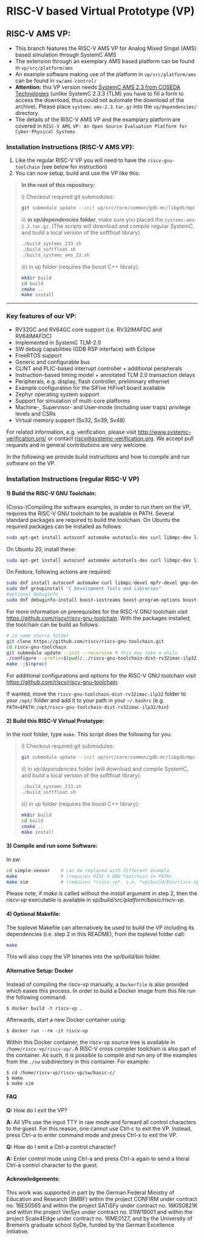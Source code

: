 # RISC-V based Virtual Prototype (VP)

## RISC-V AMS VP:
 - This branch features the RISC-V AMS VP for Analog Mixed Singal (AMS) based simulation through SystemC AMS
 - The extension through an exemplary AMS based platform can be found in `vp/src/platform/ams`
 - An example software making use of the platform in `vp/src/platform/ams` can be found in `sw/ams-control/`
 - **Attention:** this VP version needs [SystemC AMS 2.3 from COSEDA Technologies](https://www.coseda-tech.com/systemc-ams-proof-of-concept) (unlike SystemC 2.3.3 (TLM) you have to fill a form to access the download, thus could not automate the download of the archive). Please place `systemc-ams-2.3.tar.gz` into the `vp/dependencies/` directory.
 - The details of the RISC-V AMS VP and the examplary platform are covered in `RISC-V AMS VP: An Open Source Evaluation Platform for Cyber-Physical Systems` 

### Installation Instructions (RISC-V AMS VP):
 1. Like the regular RISC-V VP you will need to have the `riscv-gnu-toolchain` (see below for instruction)
 2. You can now setup, build and use the VP like this:
> **In the root of this repository:**
> 
> i) Checkout required git submodules:
>
>```bash
>git submodule update --init vp/src/core/common/gdb-mc/libgdb/mpc
>```
>
>ii) **in *vp/dependencies* folder**, make sure you placed the `systemc-ams-2.3.tar.gz`. (The scripts will download and compile regular SystemC, and build a local version of the softfloat library).
>
>```bash
>./build_systemc_233.sh
>./build_softfloat.sh
>./build_systemc_ams_23.sh
>```
>
>
>iii) in *vp* folder (requires the *boost* C++ library):
> 
>```bash
>mkdir build
>cd build
>cmake ..
>make install
>```

---

### Key features of our VP:

 - RV32GC and RV64GC core support (i.e. RV32IMAFDC and RV64IMAFDC)
 - Implemented in SystemC TLM-2.0
 - SW debug capabilities (GDB RSP interface) with Eclipse
 - FreeRTOS support
 - Generic and configurable bus
 - CLINT and PLIC-based interrupt controller + additional peripherals
 - Instruction-based timing model + annotated TLM 2.0 transaction delays
 - Peripherals, e.g. display, flash controller, preliminary ethernet
 - Example configuration for the SiFive HiFive1 board available
 - Zephyr operating system support
 - Support for simulation of multi-core platforms
 - Machine-, Supervisor- and User-mode (including user traps) privilege levels and CSRs
 - Virtual memory support (Sv32, Sv39, Sv48)

For related information, e.g. verification, please visit http://www.systemc-verification.org/ or contact <riscv@systemc-verification.org>. 
We accept pull requests and in general contributions are very welcome. 

In the following we provide build instructions and how to compile and run software on the VP.

### Installation Instructions (regular RISC-V VP)

#### 1) Build the RISC-V GNU Toolchain:

(Cross-)Compiling the software examples, in order to run them on the VP, requires the RISC-V GNU toolchain to be available in PATH. Several standard packages are required to build the toolchain. On Ubuntu the required packages can be installed as follows:

```bash
sudo apt-get install autoconf automake autotools-dev curl libmpc-dev libmpfr-dev libgmp-dev gawk build-essential bison flex texinfo gperf libtool patchutils bc zlib1g-dev libexpat-dev libboost-iostreams-dev
```
On Ubuntu 20, install these:
```bash
sudo apt-get install autoconf automake autotools-dev curl libmpc-dev libmpfr-dev libgmp-dev gawk build-essential bison flex texinfo libgoogle-perftools-dev libtool patchutils bc zlib1g-dev libexpat-dev libboost-iostreams-dev libboost-program-options-dev libboost-log-dev qt5-default
```

On Fedora, following actions are required:
```bash
sudo dnf install autoconf automake curl libmpc-devel mpfr-devel gmp-devel gawk bison flex texinfo gperf libtool patchutils bc zlib-devel expat-devel cmake boost-devel
sudo dnf groupinstall "C Development Tools and Libraries"
#optional debuginfo
sudo dnf debuginfo-install boost-iostreams boost-program-options boost-regex bzip2-libs glibc libgcc libicu libstdc++ zlib
```

For more information on prerequisites for the RISC-V GNU toolchain visit https://github.com/riscv/riscv-gnu-toolchain. With the packages installed, the toolchain can be build as follows:

```bash
# in some source folder
git clone https://github.com/riscv/riscv-gnu-toolchain.git
cd riscv-gnu-toolchain
git submodule update --init --recursive # this may take a while
./configure --prefix=$(pwd)/../riscv-gnu-toolchain-dist-rv32imac-ilp32 --with-arch=rv32imac --with-abi=ilp32
make -j$(nproc)
```

For additional configurations and options for the RISC-V GNU toolchain visit https://github.com/riscv/riscv-gnu-toolchain.

If wanted, move the `riscv-gnu-toolchain-dist-rv32imac-ilp32` folder to your `/opt/` folder and add it to your path in your `~/.bashrc`
(e.g. `PATH=$PATH:/opt/riscv-gnu-toolchain-dist-rv32imac-ilp32/bin`)

#### 2) Build this RISC-V Virtual Prototype:

In the root folder, type `make`. This script does the following for you:

> i) Checkout required git submodules:
>
>```bash
>git submodule update --init vp/src/core/common/gdb-mc/libgdb/mpc
>```
>
>ii) in *vp/dependencies* folder (will download and compile SystemC, and build a local version of the softfloat library):
>
>```bash
>./build_systemc_233.sh
>./build_softfloat.sh
>```
>
>
>iii) in *vp* folder (requires the *boost* C++ library):
> 
>```bash
>mkdir build
>cd build
>cmake ..
>make install
>```

#### 3) Compile and run some Software:

In *sw*:

```bash
cd simple-sensor    # can be replaced with different example
make                # (requires RISC-V GNU toolchain in PATH)
make sim            # (requires *riscv-vp*, i.e. *vp/build/bin/riscv-vp*, executable in PATH)
```

Please note, if *make* is called without the *install* argument in step 2, then the *riscv-vp* executable is available in *vp/build/src/platform/basic/riscv-vp*.


#### 4) Optional Makefile:

The toplevel Makefile can alternatively be used to build the VP including its dependencies (i.e. step 2 in this README), from the toplevel folder call:

```bash
make
```

This will also copy the VP binaries into the *vp/build/bin* folder.

#### Alternative Setup: Docker

Instead of compiling the riscv-vp manually, a `Dockerfile` is also
provided which eases this process. In order to build a Docker image from
this file run the following command:

	$ docker build -t riscv-vp .

Afterwards, start a new Docker container using:

	$ docker run --rm -it riscv-vp

Within this Docker container, the riscv-vp source tree is available in
`/home/riscv-vp/riscv-vp/`. A RISC-V cross compiler toolchain is also
part of the container. As such, it is possible to compile and run any of
the examples from the `./sw` subdirectory in this container. For
example:

	$ cd /home/riscv-vp/riscv-vp/sw/basic-c/
	$ make
	$ make sim

#### FAQ

**Q:** How do I exit the VP?

**A:** All VPs use the input TTY in raw mode and forward all control
characters to the guest. For this reason, one cannot use Ctrl-c to exit
the VP. Instead, press Ctrl-a to enter command mode and press Ctrl-x to
exit the VP.

**Q:** How do I emit a Ctrl-a control character?

**A:** Enter control mode using Ctrl-a and press Ctrl-a again to send a
literal Ctrl-a control character to the guest.

#### Acknowledgements:

This work was supported in part by the German Federal Ministry of Education and Research (BMBF) within the project CONFIRM under contract no. 16ES0565 and within the project SATiSFy under contract no. 16KIS0821K and within the project VerSys under contract no. 01IW19001 and within the project Scale4Edge under contract no. 16ME0127, and by the University of Bremen’s graduate school SyDe, funded by the German Excellence Initiative.
